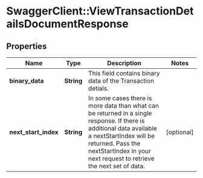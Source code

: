 # SwaggerClient::ViewTransactionDetailsDocumentResponse

## Properties
Name | Type | Description | Notes
------------ | ------------- | ------------- | -------------
**binary_data** | **String** | This field contains binary data of the Transaction detials. | 
**next_start_index** | **String** | In some cases there is more data than what can be returned in a single response. If there is additional data available a nextStartIndex will be returned. Pass the nextStartIndex in your next request to retrieve the next set of data. | [optional] 

